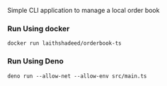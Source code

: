 Simple CLI application to manage a local order book

### Run Using docker

```
docker run laithshadeed/orderbook-ts
```

### Run Using Deno

```
deno run --allow-net --allow-env src/main.ts
```
